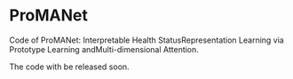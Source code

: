 # ProMANet

Code of ProMANet: Interpretable Health StatusRepresentation Learning via Prototype Learning andMulti-dimensional Attention.

The code with be released soon.
